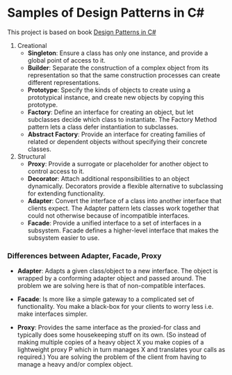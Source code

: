 # Samples of Design Patterns in C#
This project is based on book [Design Patterns in C#](https://www.amazon.com/Design-Patterns-Hands-Real-World-Examples/dp/1484236394)

1. Creational
    * **Singleton**: Ensure a class has only one instance, and provide a global point of access to it.
    * **Builder**:  Separate the construction of a complex object from its representation so that the same construction processes can create different representations.
    * **Prototype**: Specify the kinds of objects to create using a prototypical instance, and create new objects by copying this prototype.
    * **Factory**: Define an interface for creating an object, but let subclasses decide which class to instantiate. The Factory Method pattern lets a class defer instantiation to subclasses.
    * **Abstract Factory**: Provide an interface for creating families of related or dependent objects without specifying their concrete classes.
2. Structural
    * **Proxy**: Provide a surrogate or placeholder for another object to control access to it.
    * **Decorator**: Attach additional responsibilities to an object dynamically. Decorators provide a flexible alternative to subclassing for extending functionality.
    * **Adapter**: Convert the interface of a class into another interface that clients expect. The Adapter pattern lets classes work together that could not otherwise because of incompatible interfaces.
    * **Facade**: Provide a unified interface to a set of interfaces in a subsystem. Facade defines a higher-level interface that makes the subsystem easier to use.


### Differences between Adapter, Facade, Proxy

* **Adapter**: Adapts a given class/object to a new interface. The object is wrapped by a conforming adapter object and passed around. The problem we are solving here is that of non-compatible interfaces.

* **Facade**: Is more like a simple gateway to a complicated set of functionality. You make a black-box for your clients to worry less i.e. make interfaces simpler.

* **Proxy**: Provides the same interface as the proxied-for class and typically does some housekeeping stuff on its own. 
(So instead of making multiple copies of a heavy object X you make copies of a lightweight proxy P which in turn manages X and translates your calls as required.) 
You are solving the problem of the client from having to manage a heavy and/or complex object.